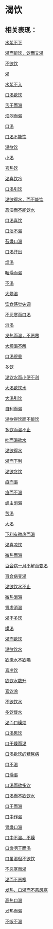 # 渴饮## 相关表现：[水浆不下](https://zuoye.gmzyh.com/search?key=水浆不下)[渴而能饮，饮而又渴](https://zuoye.gmzyh.com/search?key=渴而能饮，饮而又渴)[不欲饮](https://zuoye.gmzyh.com/search?key=不欲饮)[渴](https://zuoye.gmzyh.com/search?key=渴)[水浆不入](https://zuoye.gmzyh.com/search?key=水浆不入)[口渴欲饮](https://zuoye.gmzyh.com/search?key=口渴欲饮)[舌干而渴](https://zuoye.gmzyh.com/search?key=舌干而渴)[烦闷而渴](https://zuoye.gmzyh.com/search?key=烦闷而渴)[口渴](https://zuoye.gmzyh.com/search?key=口渴)[口渴不能饮](https://zuoye.gmzyh.com/search?key=口渴不能饮)[渴欲饮](https://zuoye.gmzyh.com/search?key=渴欲饮)[小渴](https://zuoye.gmzyh.com/search?key=小渴)[喜热饮](https://zuoye.gmzyh.com/search?key=喜热饮)[渴喜饮冷](https://zuoye.gmzyh.com/search?key=渴喜饮冷)[口渴引饮](https://zuoye.gmzyh.com/search?key=口渴引饮)[渴欲得水，而不能饮](https://zuoye.gmzyh.com/search?key=渴欲得水，而不能饮)[恶湿而不能饮水](https://zuoye.gmzyh.com/search?key=恶湿而不能饮水)[口渴喜饮](https://zuoye.gmzyh.com/search?key=口渴喜饮)[口淡不渴](https://zuoye.gmzyh.com/search?key=口淡不渴)[苔燥口渴](https://zuoye.gmzyh.com/search?key=苔燥口渴)[口渴汗出](https://zuoye.gmzyh.com/search?key=口渴汗出)[烦渴](https://zuoye.gmzyh.com/search?key=烦渴)[咽燥而渴](https://zuoye.gmzyh.com/search?key=咽燥而渴)[不渴](https://zuoye.gmzyh.com/search?key=不渴)[大烦渴](https://zuoye.gmzyh.com/search?key=大烦渴)[饮食感觉失调](https://zuoye.gmzyh.com/search?key=饮食感觉失调)[不恶寒而口渴](https://zuoye.gmzyh.com/search?key=不恶寒而口渴)[消渴](https://zuoye.gmzyh.com/search?key=消渴)[发热而渴，不恶寒](https://zuoye.gmzyh.com/search?key=发热而渴，不恶寒)[大烦渴不解](https://zuoye.gmzyh.com/search?key=大烦渴不解)[口渴很重](https://zuoye.gmzyh.com/search?key=口渴很重)[多饮](https://zuoye.gmzyh.com/search?key=多饮)[渴饮水而小便不利](https://zuoye.gmzyh.com/search?key=渴饮水而小便不利)[大渴欲饮水](https://zuoye.gmzyh.com/search?key=大渴欲饮水)[大渴引饮](https://zuoye.gmzyh.com/search?key=大渴引饮)[自利而渴](https://zuoye.gmzyh.com/search?key=自利而渴)[渴欲得饮而不能饮](https://zuoye.gmzyh.com/search?key=渴欲得饮而不能饮)[多饮而渴不止](https://zuoye.gmzyh.com/search?key=多饮而渴不止)[吐而渴欲水](https://zuoye.gmzyh.com/search?key=吐而渴欲水)[渴欲得水](https://zuoye.gmzyh.com/search?key=渴欲得水)[渴而下利](https://zuoye.gmzyh.com/search?key=渴而下利)[渴欲贪饮](https://zuoye.gmzyh.com/search?key=渴欲贪饮)[疸而渴](https://zuoye.gmzyh.com/search?key=疸而渴)[疸而不渴](https://zuoye.gmzyh.com/search?key=疸而不渴)[蛔虫消渴](https://zuoye.gmzyh.com/search?key=蛔虫消渴)[苦渴](https://zuoye.gmzyh.com/search?key=苦渴)[大渴](https://zuoye.gmzyh.com/search?key=大渴)[下利有微热而渴](https://zuoye.gmzyh.com/search?key=下利有微热而渴)[渴喜凉饮](https://zuoye.gmzyh.com/search?key=渴喜凉饮)[微热而渴](https://zuoye.gmzyh.com/search?key=微热而渴)[百合病一月不解而变渴](https://zuoye.gmzyh.com/search?key=百合病一月不解而变渴)[百合病变渴](https://zuoye.gmzyh.com/search?key=百合病变渴)[渴欲饮水不止](https://zuoye.gmzyh.com/search?key=渴欲饮水不止)[微热消渴](https://zuoye.gmzyh.com/search?key=微热消渴)[肾虚消渴](https://zuoye.gmzyh.com/search?key=肾虚消渴)[渴不多饮](https://zuoye.gmzyh.com/search?key=渴不多饮)[燥渴](https://zuoye.gmzyh.com/search?key=燥渴)[渴而欲饮](https://zuoye.gmzyh.com/search?key=渴而欲饮)[渴欲饮水](https://zuoye.gmzyh.com/search?key=渴欲饮水)[欲漱水不欲嚥](https://zuoye.gmzyh.com/search?key=欲漱水不欲嚥)[喜冷饮](https://zuoye.gmzyh.com/search?key=喜冷饮)[欲饮水数升](https://zuoye.gmzyh.com/search?key=欲饮水数升)[喜饮冷](https://zuoye.gmzyh.com/search?key=喜饮冷)[不欲饮水](https://zuoye.gmzyh.com/search?key=不欲饮水)[多饮煖水](https://zuoye.gmzyh.com/search?key=多饮煖水)[渴而口燥烦](https://zuoye.gmzyh.com/search?key=渴而口燥烦)[口渴思饮](https://zuoye.gmzyh.com/search?key=口渴思饮)[口干燥而渴](https://zuoye.gmzyh.com/search?key=口干燥而渴)[口渴欲饮的糖尿病](https://zuoye.gmzyh.com/search?key=口渴欲饮的糖尿病)[口不渴](https://zuoye.gmzyh.com/search?key=口不渴)[口燥渴](https://zuoye.gmzyh.com/search?key=口燥渴)[口渴而欲多饮](https://zuoye.gmzyh.com/search?key=口渴而欲多饮)[口渴而不欲饮水](https://zuoye.gmzyh.com/search?key=口渴而不欲饮水)[口干而渴](https://zuoye.gmzyh.com/search?key=口干而渴)[口中作渴](https://zuoye.gmzyh.com/search?key=口中作渴)[胃燥口渴](https://zuoye.gmzyh.com/search?key=胃燥口渴)[口中不渴、不燥](https://zuoye.gmzyh.com/search?key=口中不渴、不燥)[口燥咽干而渴](https://zuoye.gmzyh.com/search?key=口燥咽干而渴)[口虽渴但不欲饮](https://zuoye.gmzyh.com/search?key=口虽渴但不欲饮)[不恶寒而渴](https://zuoye.gmzyh.com/search?key=不恶寒而渴)[渴而不恶寒](https://zuoye.gmzyh.com/search?key=渴而不恶寒)[发热、口渴而不恶风寒](https://zuoye.gmzyh.com/search?key=发热、口渴而不恶风寒)[高热口渴](https://zuoye.gmzyh.com/search?key=高热口渴)[发热而渴](https://zuoye.gmzyh.com/search?key=发热而渴)[不咳不渴](https://zuoye.gmzyh.com/search?key=不咳不渴)